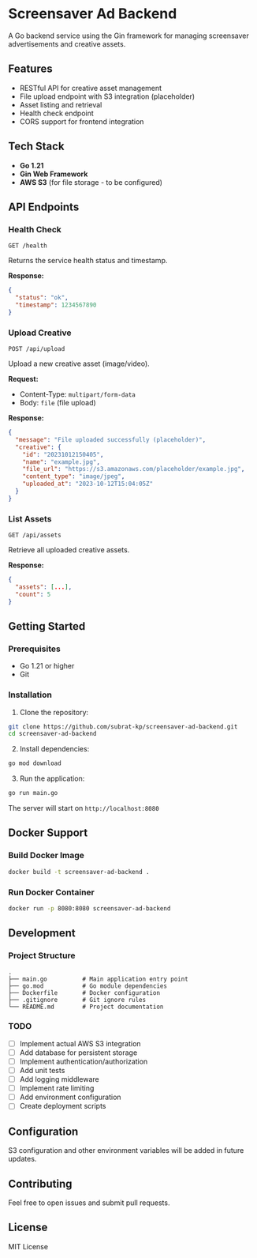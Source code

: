 # Screensaver Ad Backend

A Go backend service using the Gin framework for managing screensaver advertisements and creative assets.

## Features

- RESTful API for creative asset management
- File upload endpoint with S3 integration (placeholder)
- Asset listing and retrieval
- Health check endpoint
- CORS support for frontend integration

## Tech Stack

- **Go 1.21**
- **Gin Web Framework**
- **AWS S3** (for file storage - to be configured)

## API Endpoints

### Health Check
```
GET /health
```
Returns the service health status and timestamp.

**Response:**
```json
{
  "status": "ok",
  "timestamp": 1234567890
}
```

### Upload Creative
```
POST /api/upload
```
Upload a new creative asset (image/video).

**Request:**
- Content-Type: `multipart/form-data`
- Body: `file` (file upload)

**Response:**
```json
{
  "message": "File uploaded successfully (placeholder)",
  "creative": {
    "id": "20231012150405",
    "name": "example.jpg",
    "file_url": "https://s3.amazonaws.com/placeholder/example.jpg",
    "content_type": "image/jpeg",
    "uploaded_at": "2023-10-12T15:04:05Z"
  }
}
```

### List Assets
```
GET /api/assets
```
Retrieve all uploaded creative assets.

**Response:**
```json
{
  "assets": [...],
  "count": 5
}
```

## Getting Started

### Prerequisites

- Go 1.21 or higher
- Git

### Installation

1. Clone the repository:
```bash
git clone https://github.com/subrat-kp/screensaver-ad-backend.git
cd screensaver-ad-backend
```

2. Install dependencies:
```bash
go mod download
```

3. Run the application:
```bash
go run main.go
```

The server will start on `http://localhost:8080`

## Docker Support

### Build Docker Image
```bash
docker build -t screensaver-ad-backend .
```

### Run Docker Container
```bash
docker run -p 8080:8080 screensaver-ad-backend
```

## Development

### Project Structure
```
.
├── main.go          # Main application entry point
├── go.mod           # Go module dependencies
├── Dockerfile       # Docker configuration
├── .gitignore       # Git ignore rules
└── README.md        # Project documentation
```

### TODO

- [ ] Implement actual AWS S3 integration
- [ ] Add database for persistent storage
- [ ] Implement authentication/authorization
- [ ] Add unit tests
- [ ] Add logging middleware
- [ ] Implement rate limiting
- [ ] Add environment configuration
- [ ] Create deployment scripts

## Configuration

S3 configuration and other environment variables will be added in future updates.

## Contributing

Feel free to open issues and submit pull requests.

## License

MIT License
